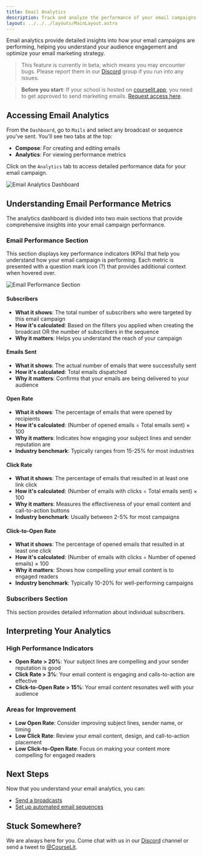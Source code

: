 ```yaml
---
title: Email Analytics
description: Track and analyze the performance of your email campaigns
layout: ../../../layouts/MainLayout.astro
---
```


Email analytics provide detailed insights into how your email campaigns are performing, helping you understand your audience engagement and optimize your email marketing strategy.

> This feature is currently in beta, which means you may encounter bugs. Please report them in our <a href="https://discord.com/invite/GR4bQsN" target="_blank">Discord</a> group if you run into any issues.

> **Before you start**: If your school is hosted on [courselit.app](https://courselit.app), you need to get approved to send marketing emails. [Request access here](/en/email-marketing/mail-access-request).

## Accessing Email Analytics

From the `Dashboard`, go to `Mails` and select any broadcast or sequence you've sent. You'll see two tabs at the top:

- **Compose**: For creating and editing emails
- **Analytics**: For viewing performance metrics

Click on the `Analytics` tab to access detailed performance data for your email campaign.

![Email Analytics Dashboard](/assets/emails/analytics-dashboard.png)

## Understanding Email Performance Metrics

The analytics dashboard is divided into two main sections that provide comprehensive insights into your email campaign performance.

### Email Performance Section

This section displays key performance indicators (KPIs) that help you understand how your email campaign is performing. Each metric is presented with a question mark icon (?) that provides additional context when hovered over.

![Email Performance Section](/assets/emails/analytics-performance.jpeg)

#### Subscribers

- **What it shows**: The total number of subscribers who were targeted by this email campaign
- **How it's calculated**: Based on the filters you applied when creating the broadcast OR the number of subscribers in the sequence
- **Why it matters**: Helps you understand the reach of your campaign

#### Emails Sent

- **What it shows**: The actual number of emails that were successfully sent
- **How it's calculated**: Total emails dispatched
- **Why it matters**: Confirms that your emails are being delivered to your audience

#### Open Rate

- **What it shows**: The percentage of emails that were opened by recipients
- **How it's calculated**: (Number of opened emails ÷ Total emails sent) × 100
- **Why it matters**: Indicates how engaging your subject lines and sender reputation are
- **Industry benchmark**: Typically ranges from 15-25% for most industries

#### Click Rate

- **What it shows**: The percentage of emails that resulted in at least one link click
- **How it's calculated**: (Number of emails with clicks ÷ Total emails sent) × 100
- **Why it matters**: Measures the effectiveness of your email content and call-to-action buttons
- **Industry benchmark**: Usually between 2-5% for most campaigns

#### Click-to-Open Rate

- **What it shows**: The percentage of opened emails that resulted in at least one click
- **How it's calculated**: (Number of emails with clicks ÷ Number of opened emails) × 100
- **Why it matters**: Shows how compelling your email content is to engaged readers
- **Industry benchmark**: Typically 10-20% for well-performing campaigns

### Subscribers Section

This section provides detailed information about individual subscribers.

## Interpreting Your Analytics

### High Performance Indicators

- **Open Rate > 20%**: Your subject lines are compelling and your sender reputation is good
- **Click Rate > 3%**: Your email content is engaging and calls-to-action are effective
- **Click-to-Open Rate > 15%**: Your email content resonates well with your audience

### Areas for Improvement

- **Low Open Rate**: Consider improving subject lines, sender name, or timing
- **Low Click Rate**: Review your email content, design, and call-to-action placement
- **Low Click-to-Open Rate**: Focus on making your content more compelling for engaged readers

## Next Steps

Now that you understand your email analytics, you can:

- [Send a broadcasts](/en/email-marketing/broadcasts)
- [Set up automated email sequences](/en/email-marketing/sequences)

## Stuck Somewhere?

We are always here for you. Come chat with us in our <a href="https://discord.com/invite/GR4bQsN" target="_blank">Discord</a> channel or send a tweet to <a href="https://twitter.com/courselit" target="_blank">@CourseLit</a>.
